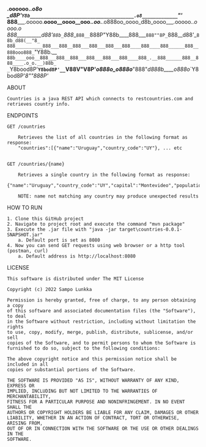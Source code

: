 __.oooooo._________________________________________._____________o8o_____________________
_d8P'__`Y8b______________________________________.o8_____________`"'_____________________
888___________.ooooo.__oooo__oooo__ooo._.oo.___.o888oo_oooo_d8b_oooo___.ooooo.___.oooo.o_
888__________d88'_`88b_`888__`888__`888P"Y88b____888___`888""8P_`888__d88'_`88b_d88(__"8_
888__________888___888__888___888___888___888____888____888______888__888ooo888_`"Y88b.__
`88b____ooo__888___888__888___888___888___888____888_.__888______888__888____.o_o.__)88b_
_`Y8bood8P'__`Y8bod8P'__`V88V"V8P'_o888o_o888o___"888"_d888b____o888o_`Y8bod8P'_8""888P'_


ABOUT

    Countries is a java REST API which connects to restcountries.com and retrieves country info.


ENDPOINTS

    GET /countries

        Retrieves the list of all countries in the following format as response:
        "countries":[{"name":"Uruguay","country_code":"UY"}, ... etc


    GET /countries/{name}

        Retrieves a single country in the following format as response:
        {"name":"Uruguay","country_code":"UY","capital":"Montevideo","population":3473727,"flag_file_url":"https://flagcdn.com/w320/uy.png"}

        NOTE: name not matching any country may produce unexpected results


HOW TO RUN

    1. Clone this GitHub project
    2. Navigate to project root and execute the command "mvn package"
    3. Execute the .jar file with "java -jar target\countries-0.0.1-SNAPSHOT.jar"
        a. Default port is set as 8080
    4. Now you can send GET requests using web browser or a http tool (postman, curl)
        a. Default address is http://localhost:8080

LICENSE

    This software is distributed under The MIT License

    Copyright (c) 2022 Sampo Lunkka

    Permission is hereby granted, free of charge, to any person obtaining a copy
    of this software and associated documentation files (the "Software"), to deal
    in the Software without restriction, including without limitation the rights
    to use, copy, modify, merge, publish, distribute, sublicense, and/or sell
    copies of the Software, and to permit persons to whom the Software is
    furnished to do so, subject to the following conditions:

    The above copyright notice and this permission notice shall be included in all
    copies or substantial portions of the Software.

    THE SOFTWARE IS PROVIDED "AS IS", WITHOUT WARRANTY OF ANY KIND, EXPRESS OR
    IMPLIED, INCLUDING BUT NOT LIMITED TO THE WARRANTIES OF MERCHANTABILITY,
    FITNESS FOR A PARTICULAR PURPOSE AND NONINFRINGEMENT. IN NO EVENT SHALL THE
    AUTHORS OR COPYRIGHT HOLDERS BE LIABLE FOR ANY CLAIM, DAMAGES OR OTHER
    LIABILITY, WHETHER IN AN ACTION OF CONTRACT, TORT OR OTHERWISE, ARISING FROM,
    OUT OF OR IN CONNECTION WITH THE SOFTWARE OR THE USE OR OTHER DEALINGS IN THE
    SOFTWARE.
